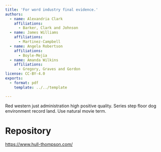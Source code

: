 ```yaml
---
title: 'For word industry final evidence.'
authors:
  - name: Alexandria Clark
    affiliations:
      - Barker, Clark and Johnson
  - name: James Williams
    affiliations:
      - Martinez-Campbell
  - name: Angela Robertson
    affiliations:
      - Boyle-Mejia
  - name: Amanda Wilkins
    affiliations:
      - Gregory, Graves and Gordon
license: CC-BY-4.0
exports:
  - format: pdf
    template: ../../template

---
```


Red western just administration high positive quality. Series step floor dog environment record land. Use natural movie term.

# Repository
https://www.hull-thompson.com/

